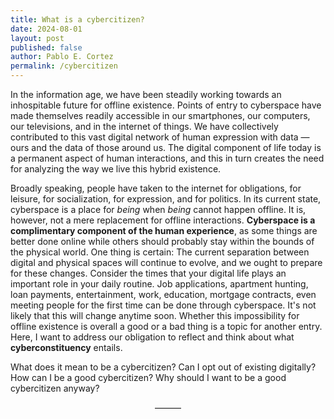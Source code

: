 ```yaml
---
title: What is a cybercitizen?
date: 2024-08-01
layout: post
published: false
author: Pablo E. Cortez
permalink: /cybercitizen
---
```


In the information age, we have been steadily working towards an inhospitable future for offline existence. Points of entry to cyberspace have made themselves readily accessible in our smartphones, our computers, our televisions, and in the internet of things. We have collectively contributed to this vast digital network of human expression with data &mdash;ours and the data of those around us. The digital component of life today is a permanent aspect of human interactions, and this in turn creates the need for analyzing the way we live this hybrid existence. 

Broadly speaking, people have taken to the internet for obligations, for leisure, for socialization, for expression, and for politics. In its current state, cyberspace is a place for *being* when *being* cannot happen offline. It is, however, not a mere replacement for offline interactions. **Cyberspace is a complimentary component of the human experience**, as some things are better done online while others should probably stay within the bounds of the physical world. One thing is certain: The current separation between digital and physical spaces will continue to evolve, and we ought to prepare for these changes. Consider the times that your digital life plays an important role in your daily routine. Job applications, apartment hunting, loan payments, entertainment, work, education, mortgage contracts, even meeting people for the first time can be done through cyberspace. It's not likely that this will change anytime soon. Whether this impossibility for offline existence is overall a good or a bad thing is a topic for another entry. Here, I want to address our obligation to reflect and think about what **cyberconstituency** entails. 

What does it mean to be a cybercitizen? Can I opt out of existing digitally? How can I be a good cybercitizen? Why should I want to be a good cybercitizen anyway?

<p style="text-align: center;">
  &mdash;&mdash;&mdash;
</p>


